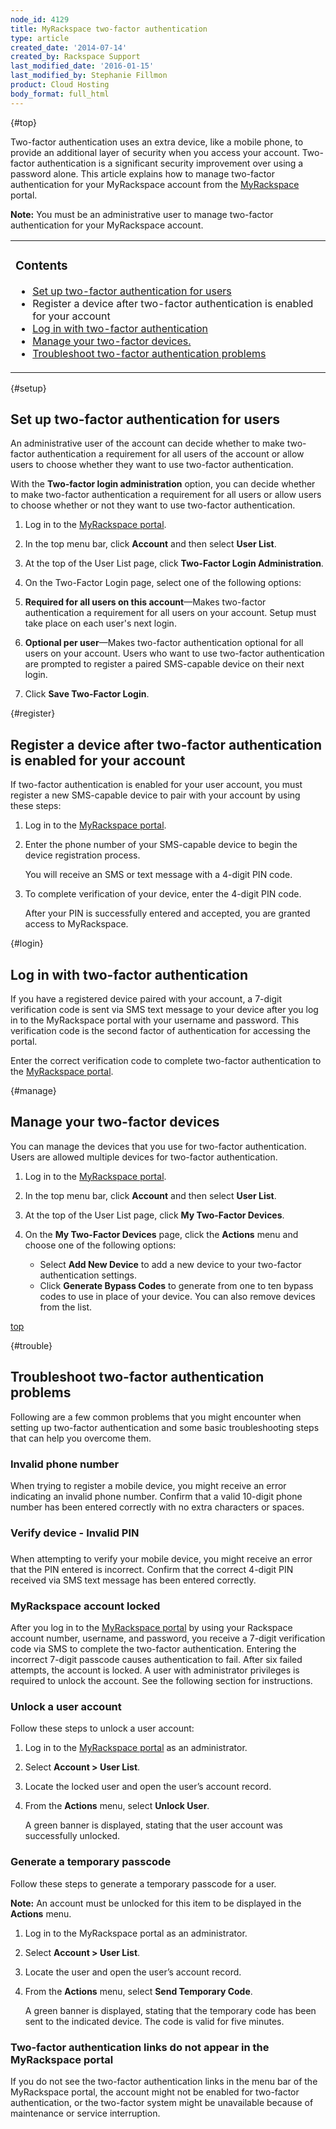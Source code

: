 ```yaml
---
node_id: 4129
title: MyRackspace two-factor authentication
type: article
created_date: '2014-07-14'
created_by: Rackspace Support
last_modified_date: '2016-01-15'
last_modified_by: Stephanie Fillmon
product: Cloud Hosting
body_format: full_html
---
```


[](){#top}

Two-factor authentication uses an extra device, like a mobile phone, to
provide an additional layer of security when you access your account.
Two-factor authentication is a significant security improvement over
using a password alone. This article explains how to manage two-factor
authentication for your MyRackspace account from the
[MyRackspace](myrackspace.com) portal.

**Note:** You must be an administrative user to manage two-factor
authentication for your MyRackspace account.

<table>
<colgroup>
<col width="100%" />
</colgroup>
<tbody>
<tr class="odd">
<td align="left"><h3 id="contents">Contents</h3>
<ul>
<li><a href="#setup">Set up two-factor authentication for users</a></li>
<li>Register a device after two-factor authentication is enabled for your account</li>
<li><a href="#login">Log in with two-factor authentication</a></li>
<li><a href="#manage">Manage your two-factor devices.</a></li>
<li><a href="#trouble">Troubleshoot two-factor authentication problems</a></li>
</ul></td>
</tr>
</tbody>
</table>

[](){#setup}

Set up two-factor authentication for users
------------------------------------------

An administrative user of the account can decide whether to make
two-factor authentication a requirement for all users of the account or
allow users to choose whether they want to use two-factor
authentication.

With the **Two-factor login administration** option, you can decide
whether to make two-factor authentication a requirement for all users or
allow users to choose whether or not they want to use two-factor
authentication.

1.  Log in to the [MyRackspace portal](https://my.rackspace.com/).

2.  In the top menu bar, click **Account** and then select **User
    List**.

3.  At the top of the User List page, click **Two-Factor Login
    Administration**.

4.  On the Two-Factor Login page, select one of the following options:
5.  **Required for all users on this account**&mdash;Makes two-factor
    authentication a requirement for all users on your account. Setup
    must take place on each user's next login.

6.  **Optional per user**&mdash;Makes two-factor authentication optional for
    all users on your account. Users who want to use two-factor
    authentication are prompted to register a paired SMS-capable device
    on their next login.

7.  Click **Save Two-Factor Login**.

[](#top)

[](){#register}

Register a device after two-factor authentication is enabled for your account
-----------------------------------------------------------------------------

If two-factor authentication is enabled for your user account, you must
register a new SMS-capable device to pair with your account by using
these steps:

1.  Log in to the [MyRackspace portal](https://myrackspace.com).

2.  Enter the phone number of your SMS-capable device to begin the
    device registration process.

    You will receive an SMS or text message with a 4-digit PIN code.



3.  To complete verification of your device, enter the 4-digit PIN code.

    After your PIN is successfully entered and accepted, you are granted
    access to MyRackspace.

[](#top)

[](){#login}

Log in with two-factor authentication
-------------------------------------

If you have a registered device paired with your account, a 7-digit
verification code is sent via SMS text message to your device after you
log in to the MyRackspace portal with your username and password. This
verification code is the second factor of authentication for accessing
the portal.

Enter the correct verification code to complete two-factor
authentication to the [MyRackspace portal](https://myrackspace.com).

[](#top)

[](){#manage}

Manage your two-factor devices
------------------------------

You can manage the devices that you use for two-factor authentication.
Users are allowed multiple devices for two-factor authentication.

1.  Log in to the [MyRackspace portal](https://myrackspace.com).

2.  In the top menu bar, click **Account** and then select **User
    List**.

3.  At the top of the User List page, click **My Two-Factor Devices**.

4.  On the **My Two-Factor Devices** page, click the **Actions** menu
    and choose one of the following options:
    -   Select **Add New Device** to add a new device to your two-factor
        authentication settings.
    -   Click **Generate Bypass Codes** to generate from one to ten
        bypass codes to use in place of your device.
        You can also remove devices from the list.

[top](#top)

[](){#trouble}

Troubleshoot two-factor authentication problems
-----------------------------------------------

Following are a few common problems that you might encounter when
setting up two-factor authentication and some basic troubleshooting
steps that can help you overcome them.

### Invalid phone number

When trying to register a mobile device, you might receive an error
indicating an invalid phone number. Confirm that a valid 10-digit phone
number has been entered correctly with no extra characters or spaces.

### Verify device - Invalid PIN

###

When attempting to verify your mobile device, you might receive an error
that the PIN entered is incorrect. Confirm that the correct 4-digit PIN
received via SMS text message has been entered correctly.

[](#top)

### MyRackspace account locked

After you log in to the [MyRackspace portal](https://myrackspace.com) by
using your Rackspace account number, username, and password, you receive
a 7-digit verification code via SMS to complete the two-factor
authentication. Entering the incorrect 7-digit passcode causes
authentication to fail. After six failed attempts, the account is
locked. A user with administrator privileges is required to unlock the
account. See the following section for instructions.

### Unlock a user account

Follow these steps to unlock a user account:

1.  Log in to the [MyRackspace portal](https://myrackspace.com) as an
    administrator.

2.  Select **Account &gt; User List**.

3.  Locate the locked user and open the user&rsquo;s account record.

4.  From the **Actions** menu, select **Unlock User**.

    A green banner is displayed, stating that the user account was
    successfully unlocked.

### Generate a temporary passcode

Follow these steps to generate a temporary passcode for a user.

**Note:** An account must be unlocked for this item to be displayed in
the **Actions** menu.

1.  Log in to the MyRackspace portal as an administrator.

2.  Select **Account &gt; User List**.

3.  Locate the user and open the user&rsquo;s account record.

4.  From the **Actions** menu, select **Send Temporary Code**.

    A green banner is displayed, stating that the temporary code has
    been sent to the indicated device. The code is valid for
    five minutes.

[](#top)

### Two-factor authentication links do not appear in the MyRackspace portal

If you do not see the two-factor authentication links in the menu bar of
the MyRackspace portal, the account might not be enabled for two-factor
authentication, or the two-factor system might be unavailable because of
maintenance or service interruption.



